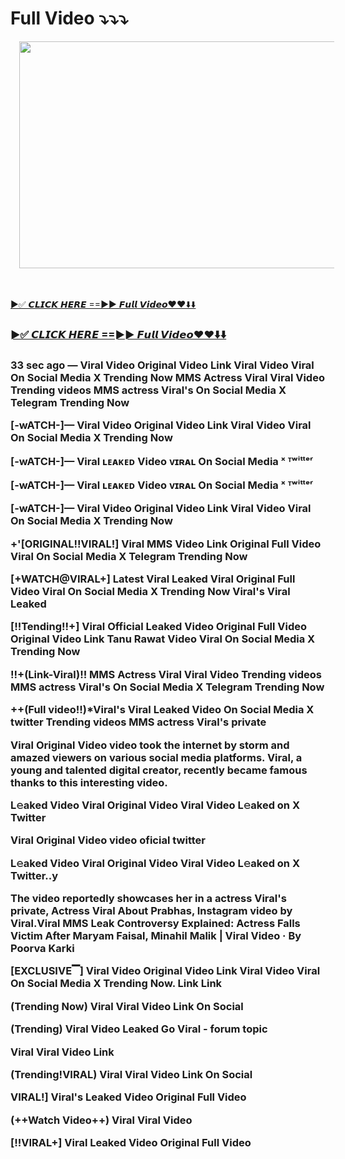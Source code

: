 # Full Video ⤵️⤵️⤵️

<p></p><div class="separator" style="clear: both; text-align: center;"><a href="https://leakedvidiohd.blogspot.com/" imageanchor="1" style="margin-left: 1em; margin-right: 1em;"><img border="0" data-original-height="1080" data-original-width="1900" height="363" src="https://blogger.googleusercontent.com/img/b/R29vZ2xl/AVvXsEgVeidLL6ymfeW-cKAP4y4CLmPVZ9PPh2ynVquPPgHpZTbQjONVjsanWU4Jrh3gUeng55ju37HNL8vWfPNNX6CRPi3opmk0wrHKnNdyjxh806IQvUR-SamulbuUwij13Ezc0nIaj8_EGBzGfzbRa36oJ-3-KOWDN0wha3JXiiJQoONnYQJjgA-kVOfRERFB/w640-h363/47f4f435c227df4d25da8238cb85c73cbf3739f9.jpeg" width="640" /></a></div><br />&nbsp;<p></p>

</h3><a href="https://leakedvidiohd.blogspot.com/">►✅ 𝘾𝙇𝙄𝘾𝙆 𝙃𝙀𝙍𝙀 ==►► 𝙁𝙪𝙡𝙡 𝙑𝙞𝙙𝙚𝙤❤️❤️⬇️⬇️​</a><h3

</h3><a href="https://leakedvidiohd.blogspot.com/">►✅ 𝘾𝙇𝙄𝘾𝙆 𝙃𝙀𝙍𝙀 ==►► 𝙁𝙪𝙡𝙡 𝙑𝙞𝙙𝙚𝙤❤️❤️⬇️⬇️​</a><h3

33 sec ago — Viral Video Original Video Link Viral Video Viral On Social Media X Trending Now MMS Actress Viral Viral Video Trending videos MMS actress Viral's On Social Media X Telegram Trending Now

[-wATCH-]— Viral Video Original Video Link Viral Video Viral On Social Media X Trending Now

[-wATCH-]— Viral ʟᴇᴀᴋᴇᴅ Video ᴠɪʀᴀʟ On Social Media ˣ ᵀʷⁱᵗᵗᵉʳ

[-wATCH-]— Viral ʟᴇᴀᴋᴇᴅ Video ᴠɪʀᴀʟ On Social Media ˣ ᵀʷⁱᵗᵗᵉʳ

[-wATCH-]— Viral Video Original Video Link Viral Video Viral On Social Media X Trending Now

+'[ORIGINAL!!VIRAL!] Viral MMS Video Link Original Full Video Viral On Social Media X Telegram Trending Now

[+WATCH@VIRAL+] Latest Viral Leaked Viral Original Full Video Viral On Social Media X Trending Now Viral's Viral Leaked

[!!Tending!!+] Viral Official Leaked Video Original Full Video Original Video Link Tanu Rawat Video Viral On Social Media X Trending Now

!!+(Link-Viral)!! MMS Actress Viral Viral Video Trending videos MMS actress Viral's On Social Media X Telegram Trending Now

++(Full video!!)*Viral's Viral Leaked Video On Social Media X twitter Trending videos MMS actress Viral's private

Viral Original Video video took the internet by storm and amazed viewers on various social media platforms. Viral, a young and talented digital creator, recently became famous thanks to this interesting video.

L𝚎aked Video Viral Original Video Viral Video L𝚎aked on X Twitter

Viral Original Video video oficial twitter

L𝚎aked Video Viral Original Video Viral Video L𝚎aked on X Twitter..y

The video reportedly showcases her in a actress Viral's private, Actress Viral About Prabhas, Instagram video by Viral.Viral MMS Leak Controversy Explained: Actress Falls Victim After Maryam Faisal, Minahil Malik | Viral Video · By Poorva Karki

[EXCLUSIVE▔] Viral Video Original Video Link Viral Video Viral On Social Media X Trending Now. Link Link

(Trending Now) Viral Viral Video Link On Social

(Trending) Viral Video Leaked Go Viral - forum topic

Viral Viral Video Link

(Trending!VIRAL) Viral Viral Video Link On Social

VIRAL!] Viral's Leaked Video Original Full Video

(++Watch Video++) Viral Viral Video

[!!VIRAL+] Viral Leaked Video Original Full Video

